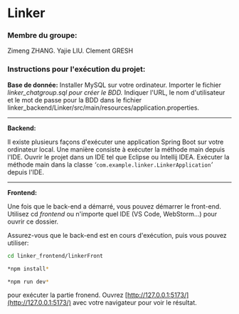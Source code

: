 # Linker
### Membre du groupe:

Zimeng ZHANG.  Yajie LIU.  Clement GRESH

### Instructions pour l'exécution du projet:

**Base de donnée:**
Installer MySQL sur votre ordinateur.
Importer le fichier *linker_chatgroup.sql pour créer le BDD.*
Indiquer l'URL, le nom d'utilisateur et le mot de passe pour la BDD dans le fichier linker_backend/Linker/src/main/resources/application.properties.

---

**Backend:**

Il existe plusieurs façons d'exécuter une application Spring Boot sur votre ordinateur local. Une manière consiste à exécuter la méthode main depuis l'IDE. Ouvrir le projet dans un IDE tel que Eclipse ou Intellij IDEA. Exécuter la méthode main dans la classe *‘*````````````````````com.example.linker.LinkerApplication````````````````````*’* depuis l'IDE.

---

**Frontend:**

Une fois que le back-end a démarré, vous pouvez démarrer le front-end. Utilisez cd *frontend* ou n'importe quel IDE (VS Code, WebStorm...) pour ouvrir ce dossier.

Assurez-vous que le back-end est en cours d'exécution, puis vous pouvez utiliser:

```bash
cd linker_frontend/linkerFront
```

```bash
*npm install*
```

```bash
*npm run dev*
```

pour exécuter la partie fronend. Ouvrez [http://127.0.0.1:5173/](http://127.0.0.1:5173/) avec votre navigateur pour voir le résultat.

